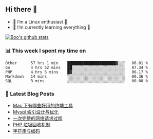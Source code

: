 ## Hi there 👋
* 🔭 I’m a Linux enthusiast 🐧️
* 🏃️ I’m currently learning everything 🏃️

[![Boo's github stats](https://github-readme-stats.vercel.app/api?username=0xAiKang)](https://github.com/anuraghazra/github-readme-stats)

<!-- [![Most Used Langs](https://github-readme-stats.vercel.app/api/top-langs/?username=0xAiKang)](https://github.com/anuraghazra/github-readme-stats) -->

### 📊 This week I spent my time on
<!--START_SECTION:waka-->
```text
Other      57 hrs 1 min    █████████████████████▓░░░   86.01 % 
Go         4 hrs 52 mins   ██░░░░░░░░░░░░░░░░░░░░░░░   07.34 % 
PHP        4 hrs 5 mins    █▓░░░░░░░░░░░░░░░░░░░░░░░   06.17 % 
Markdown   14 mins         ░░░░░░░░░░░░░░░░░░░░░░░░░   00.36 % 
SQL        3 mins          ░░░░░░░░░░░░░░░░░░░░░░░░░   00.08 % 
```
<!--END_SECTION:waka-->

### 📕 Latest Blog Posts
<!-- BLOG-POST-LIST:START -->
- [Mac 下有哪些好用的终端工具](https://www.0x2beace.com/what-are-some-useful-terminal-tools-under-Mac/)
- [Mysql 索引设计与优化](https://www.0x2beace.com/mysql-index-design-and-optimization/)
- [一次完整的网络请求过程](https://www.0x2beace.com/a-complete-network-request-process/)
- [PHP 垃圾回收机制](https://www.0x2beace.com/php-garbage-collection-mechanism/)
- [字符串与编码](https://www.0x2beace.com/string-and-encoding/)
<!-- BLOG-POST-LIST:END -->

